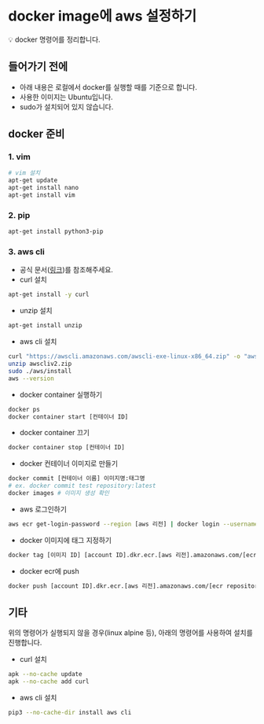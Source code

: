 # docker image에 aws 설정하기

<aside>
💡 docker 명령어를 정리합니다.

  ## 들어가기 전에

- 아래 내용은 로컬에서 docker를 실행할 때를 기준으로 합니다.
- 사용한 이미지는 Ubuntu입니다.
- sudo가 설치되어 있지 않습니다.

## docker 준비

### 1. vim

```bash
# vim 설치
apt-get update
apt-get install nano
apt-get install vim
```

### 2. pip

```bash
apt-get install python3-pip
```

### 3. aws cli

- 공식 문서([링크](https://docs.aws.amazon.com/ko_kr/cli/latest/userguide/getting-started-install.html))를 참조해주세요.
- curl 설치

```bash
apt-get install -y curl
```

- unzip 설치

```bash
apt-get install unzip
```

- aws cli 설치

```bash
curl "https://awscli.amazonaws.com/awscli-exe-linux-x86_64.zip" -o "awscliv2.zip"
unzip awscliv2.zip
sudo ./aws/install
aws --version
```

- docker container 실행하기

```bash
docker ps
docker container start [컨테이너 ID]
```

- docker container 끄기

```bash
docker container stop [컨테이너 ID]
```

- docker 컨테이너 이미지로 만들기

```bash
docker commit [컨테이너 이름] 이미지명:태그명
# ex. docker commit test repository:latest
docker images # 이미지 생성 확인
```

- aws 로그인하기

```bash
aws ecr get-login-password --region [aws 리전] | docker login --username AWS --password-stdin [account ID].dkr.ecr.[aws 리전].amazonaws.com
```

- docker 이미지에 태그 지정하기

```bash
docker tag [이미지 ID] [account ID].dkr.ecr.[aws 리전].amazonaws.com/[ecr repository 이름]:[태그명]
```

- docker ecr에 push

```bash
docker push [account ID].dkr.ecr.[aws 리전].amazonaws.com/[ecr repository 이름]:[태그명]
```

## 기타

위의 명령어가 실행되지 않을 경우(linux alpine 등), 아래의 명령어를 사용하여 설치를 진행합니다.

- curl 설치

```bash
apk --no-cache update
apk --no-cache add curl
```

- aws cli 설치

```bash
pip3 --no-cache-dir install aws cli
```
